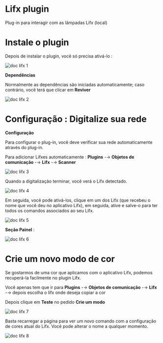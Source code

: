 # Lifx plugin 

Plug-in para interagir com as lâmpadas Lifx (local)

# Instale o plugin 

Depois de instalar o plugin, você só precisa ativá-lo :

![doc lifx 1](../images/doc_lifx_1.png)

**Dependências**

Normalmente as dependências são iniciadas automaticamente; caso contrário, você terá que clicar em **Reviver**

![doc lifx 2](../images/doc_lifx_2.png)

# Configuração : Digitalize sua rede 

**Configuração**

Para configurar o plug-in, você deve verificar sua rede automaticamente através do plug-in.

Para adicionar Lifxes automaticamente : **Plugins** -→ **Objetos de comunicação** -→ **Lifx** -→ **Scanner**

![doc lifx 3](../images/doc_lifx_3.png)

Quando a digitalização terminar, você verá o Lifx detectado.

![doc lifx 4](../images/doc_lifx_4.png)

Em seguida, você pode ativá-los, clique em um dos Lifx (que recebeu o nome que você deu no aplicativo Lifx), em seguida, ative e salve-o para ter todos os comandos associados ao seu Lifx.

![doc lifx 5](../images/doc_lifx_5.png)

**Seção Painel** :

![doc lifx 6](../images/doc_lifx_6.png)

# Crie um novo modo de cor 

Se gostarmos de uma cor que aplicamos com o aplicativo Lifx, podemos recuperá-la facilmente no plugin Lifx.

Você apenas tem que ir para **Plugins** -→ **Objetos de comunicação** -→ **Lifx** -→ depois escolha o lifx onde deseja copiar a cor

Depois clique em **Teste** no pedido **Crie um modo**

![doc lifx 7](../images/doc_lifx_7.png)

Basta recarregar a página para ver um novo comando com a configuração de cores atual do Lifx. Você pode alterar o nome a qualquer momento.

![doc lifx 8](../images/doc_lifx_8.png)
